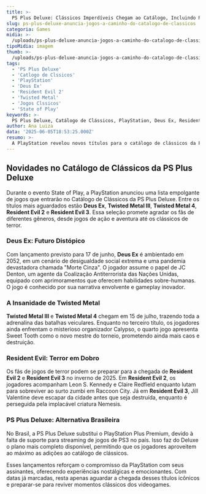 ```yaml
---
title: >-
  PS Plus Deluxe: Clássicos Imperdíveis Chegam ao Catálogo, Incluindo Resident Evil e Deus Ex
slug: ps-plus-deluxe-anuncia-jogos-a-caminho-do-catalogo-de-classicos
categoria: Games
midia: >-
  /uploads/ps-plus-deluxe-anuncia-jogos-a-caminho-do-catalogo-de-classicos-thumb.jpeg
tipoMidia: imagem
thumb: >-
  /uploads/ps-plus-deluxe-anuncia-jogos-a-caminho-do-catalogo-de-classicos-thumb.jpeg
tags:
  - 'PS Plus Deluxe'
  - 'Catlogo de Clssicos'
  - 'PlayStation'
  - 'Deus Ex'
  - 'Resident Evil 2'
  - 'Twisted Metal'
  - 'Jogos Clssicos'
  - 'State of Play'
keywords: >-
  PS Plus Deluxe, Catálogo de Clássicos, PlayStation, Deus Ex, Resident Evil 2, Twisted Metal, Jogos Clássicos, State of Play
author: Ana Luiza
data: '2025-06-05T18:53:25.000Z'
resumo: >-
  A PlayStation revelou novos títulos para o catálogo de clássicos da PS Plus Deluxe, entre eles os icônicos Resident Evil 2 e Deus Ex. Descubra as datas de lançamento e detalhes dos jogos que prometem agitar a plataforma.
---
```


## Novidades no Catálogo de Clássicos da PS Plus Deluxe

Durante o evento State of Play, a PlayStation anunciou uma lista empolgante de jogos que entrarão no Catálogo de Clássicos da PS Plus Deluxe. Entre os títulos mais aguardados estão **Deus Ex**, **Twisted Metal III**, **Twisted Metal 4**, **Resident Evil 2** e **Resident Evil 3**. Essa seleção promete agradar os fãs de diferentes gêneros, desde jogos de ação e aventura até os clássicos de terror.

### Deus Ex: Futuro Distópico

Com lançamento previsto para 17 de junho, **Deus Ex** é ambientado em 2052, em um cenário de desigualdade social extrema e uma pandemia devastadora chamada "Morte Cinza". O jogador assume o papel de JC Denton, um agente da Coalização Antiterrorista das Nações Unidas, equipado com aprimoramentos que oferecem habilidades sobre-humanas. O jogo é conhecido por sua narrativa envolvente e gameplay inovador.

### A Insanidade de Twisted Metal

**Twisted Metal III** e **Twisted Metal 4** chegam em 15 de julho, trazendo toda a adrenalina das batalhas veiculares. Enquanto no terceiro título, os jogadores ainda enfrentam o misterioso organizador Calypso, o quarto jogo apresenta Sweet Tooth como o novo mestre do torneio, prometendo ainda mais caos e destruição.

### Resident Evil: Terror em Dobro

Os fãs de jogos de terror podem se preparar para a chegada de **Resident Evil 2** e **Resident Evil 3** no inverno de 2025. Em **Resident Evil 2**, os jogadores acompanham Leon S. Kennedy e Claire Redfield enquanto lutam para sobreviver ao surto zumbi em Raccoon City. Já em **Resident Evil 3**, Jill Valentine deve escapar da cidade antes que seja destruída, enquanto é perseguida pela implacável criatura Nemesis.

### PS Plus Deluxe: Alternativa Brasileira

No Brasil, a PS Plus Deluxe substitui o PlayStation Plus Premium, devido à falta de suporte para streaming de jogos de PS3 no país. Isso faz do Deluxe o plano mais completo disponível, permitindo que os jogadores aproveitem ao máximo as adições ao catálogo de clássicos.

Esses lançamentos reforçam o compromisso da PlayStation com seus assinantes, oferecendo experiências nostálgicas e emocionantes. Com datas já marcadas, resta apenas aguardar a chegada desses títulos icônicos e preparar-se para reviver momentos clássicos dos videogames.